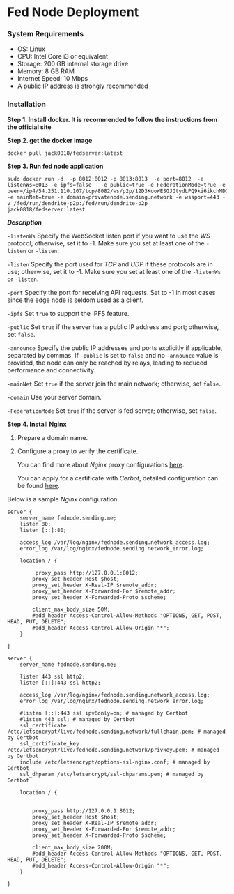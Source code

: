 
# Fed Node Deployment



### System Requirements

* OS: Linux
* CPU: Intel Core i3 or equivalent
* Storage: 200 GB internal storage drive
* Memory: 8 GB RAM
* Internet Speed: 10 Mbps
* A public IP address is strongly recommended



### Installation

**Step 1. Install docker. It is recommended to follow the instructions from the official site**

**Step 2. get the docker image**

```
docker pull jack0818/fedserver:latest
```

**Step 3. Run fed node application**


```shell
sudo docker run -d  -p 8012:8012 -p 8013:8013  -e port=8012  -e listenWs=8013 -e ipfs=false   -e public=true -e FederationMode=true -e peer=/ip4/54.251.110.107/tcp/8082/ws/p2p/12D3KooWESGJGtydLPQ9ki6ikchMDGBrCyGHSKjhTAqiWGRhjbzG,/ip4/44.195.250.124/tcp/8082/ws/p2p/12D3KooWAC2FgzLwi6b2zyRkE6aCPY7f6H2Cn5RLYbkDsLuTcp2d  -e mainNet=true -e domain=privatenode.sending.network -e wssport=443 -v /fed/run/dendrite-p2p:/fed/run/dendrite-p2p jack0818/fedserver:latest
```


_**Description**_

`-listenWs` Specify the WebSocket listen port if you want to use the _WS_ protocol; otherwise, set it to -1. Make sure you set at least one of the `-listen` or `-listen`.

`-listen` Specify the port used for _TCP_ and _UDP_ if these protocols are in use; otherwise, set it to -1. Make sure you set at least one of the `-listenWs` or `-listen`.

`-port` Specify the port for receiving API requests. Set to -1 in most cases since the edge node is seldom used as a client.

`-ipfs` Set `true` to support the IPFS feature.

`-public` Set `true` if the server has a public IP address and port; otherwise, set `false`.

`-announce` Specify the public IP addresses and ports explicitly if applicable, separated by commas. If `-public` is set to `false` and no `-announce` value is provided, the node can only be reached by relays, leading to reduced performance and connectivity.

`-mainNet` Set `true` if the server join the main network; otherwise, set `false`.

`-domain` Use your server domain.

`-FederationMode` Set `true` if the server is fed server; otherwise, set `false`.

**Step 4. Install Nginx**


1. Prepare a domain name.
2.  Configure a proxy to verify the certificate.

    You can find more about _Nginx_ proxy configurations [here](https://phoenixnap.com/kb/how-to-install-nginx-on-ubuntu-20-04).

    You can apply for a certificate with _Cerbot_, detailed configuration can be found [here](https://certbot.eff.org/instructions?ws=nginx\&os=ubuntufocal).

Below is a sample _Nginx_ configuration:

```nginx
server {
    server_name fednode.sending.me;
    listen 80;
    listen [::]:80;

    access_log /var/log/nginx/fednode.sending.network_access.log;
    error_log /var/log/nginx/fednode.sending.network_error.log;

    location / {
       
         proxy_pass http://127.0.0.1:8012;
        proxy_set_header Host $host;
        proxy_set_header X-Real-IP $remote_addr;
        proxy_set_header X-Forwarded-For $remote_addr;
        proxy_set_header X-Forwarded-Proto $scheme;

        client_max_body_size 50M;
        #add_header Access-Control-Allow-Methods "OPTIONS, GET, POST, HEAD, PUT, DELETE";
        #add_header Access-Control-Allow-Origin "*";
    }

}

server {
    server_name fednode.sending.me;
    
    listen 443 ssl http2;
    listen [::]:443 ssl http2;

    access_log /var/log/nginx/fednode.sending.network_access.log;
    error_log /var/log/nginx/fednode.sending.network_error.log;

    #listen [::]:443 ssl ipv6only=on; # managed by Certbot
    #listen 443 ssl; # managed by Certbot
    ssl_certificate /etc/letsencrypt/live/fednode.sending.network/fullchain.pem; # managed by Certbot
    ssl_certificate_key /etc/letsencrypt/live/fednode.sending.network/privkey.pem; # managed by Certbot
    include /etc/letsencrypt/options-ssl-nginx.conf; # managed by Certbot
    ssl_dhparam /etc/letsencrypt/ssl-dhparams.pem; # managed by Certbot

    location / {
      
         
        proxy_pass http://127.0.0.1:8012;
        proxy_set_header Host $host;
        proxy_set_header X-Real-IP $remote_addr;
        proxy_set_header X-Forwarded-For $remote_addr;
        proxy_set_header X-Forwarded-Proto $scheme;

        client_max_body_size 200M;
        #add_header Access-Control-Allow-Methods "OPTIONS, GET, POST, HEAD, PUT, DELETE";
        #add_header Access-Control-Allow-Origin "*";
    }
         
}

```

